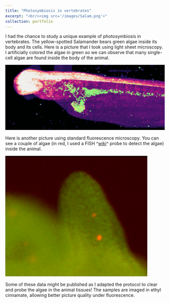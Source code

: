 ```yaml
---
title: "Photosymbiosis in vertebrates"
excerpt: "<br/><img src='/images/Salam.png'>"
collection: portfolio
---
```


I had the chance to study a unique example of photosymbiosis in vertebrates.
The yellow-spotted Salamander bears green algae inside its body and its cells. Here is a picture that I took using light sheet microscopy. I artificially colored the algae in green so we can observe that many single-cell algae are found inside the body of the animal.

 ![](/images/Salam.png)

Here is another picture using standard fluorescence microscopy. You can see a couple of algae (in red, I used a FISH ^[wiki](https://en.wikipedia.org/wiki/Fluorescence_in_situ_hybridization)^ probe to detect the algae) inside the animal.

![](/images/p3.png)

Some of these data might be published as I adapted the protocol to clear and probe the algae in the animal tissues! The samples are imaged in ethyl cinnamate, allowing better picture quality under fluorescence.
